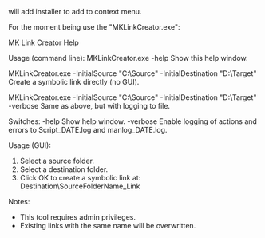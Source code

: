 will add installer to add to context menu. 

For the moment being use the "MKLinkCreator.exe":

MK Link Creator Help

Usage (command line):
  MKLinkCreator.exe -help
    Show this help window.

  MKLinkCreator.exe -InitialSource "C:\Source" -InitialDestination "D:\Target"
    Create a symbolic link directly (no GUI).

  MKLinkCreator.exe -InitialSource "C:\Source" -InitialDestination "D:\Target" -verbose
    Same as above, but with logging to file.

Switches:
  -help       Show help window.
  -verbose    Enable logging of actions and errors to Script_DATE.log and manlog_DATE.log.

Usage (GUI):
  1. Select a source folder.
  2. Select a destination folder.
  3. Click OK to create a symbolic link at:
     Destination\SourceFolderName_Link

Notes:
  - This tool requires admin privileges.
  - Existing links with the same name will be overwritten.
